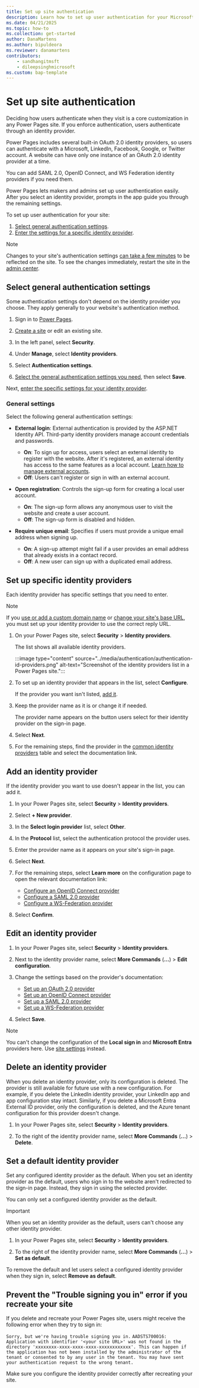 ```yaml
---
title: Set up site authentication
description: Learn how to set up user authentication for your Microsoft Power Pages site and add, set up, and remove identity providers.
ms.date: 04/21/2025
ms.topic: how-to
ms.collection: get-started
author: DanaMartens
ms.author: bipuldeora
ms.reviewer: danamartens
contributors:
    - sandhangitmsft
    - dileepsinghmicrosoft
ms.custom: bap-template
---
```


# Set up site authentication

Deciding how users authenticate when they visit is a core customization in any Power Pages site. If you enforce authentication, users authenticate through an identity provider.

Power Pages includes several built-in OAuth 2.0 identity providers, so users can authenticate with a Microsoft, LinkedIn, Facebook, Google, or Twitter account. A website can have only one instance of an OAuth 2.0 identity provider at a time.

You can add SAML 2.0, OpenID Connect, and WS Federation identity providers if you need them.

Power Pages lets makers and admins set up user authentication easily. After you select an identity provider, prompts in the app guide you through the remaining settings.

To set up user authentication for your site:

1. [Select general authentication settings](#select-general-authentication-settings).
1. [Enter the settings for a specific identity provider](#set-up-specific-identity-providers).

> [!NOTE]
> Changes to your site's authentication settings [can take a few minutes](/power-apps/maker/portals/admin/clear-server-side-cache#caching-changes-for-portals-with-version-926x-or-later) to be reflected on the site. To see the changes immediately, restart the site in the [admin center](../../admin/admin-overview.md).

## Select general authentication settings

Some authentication settings don't depend on the identity provider you choose. They apply generally to your website's authentication method.

1. Sign in to [Power Pages](https://make.powerpages.microsoft.com/).

1. [Create a site](../../getting-started/create-manage.md) or edit an existing site.

1. In the left panel, select **Security**.

1. Under **Manage**, select **Identity providers**.

1. Select **Authentication settings**.

1. [Select the general authentication settings you need](#general-settings), then select **Save**.

Next, [enter the specific settings for your identity provider](#set-up-specific-identity-providers).

### General settings

Select the following general authentication settings:

- **External login**: External authentication is provided by the ASP.NET Identity API. Third-party identity providers manage account credentials and passwords.

  - **On**: To sign up for access, users select an external identity to register with the website. After it's registered, an external identity has access to the same features as a local account. [Learn how to manage external accounts](set-authentication-identity.md#manage-external-accounts).
  - **Off**: Users can't register or sign in with an external account.

- **Open registration**: Controls the sign-up form for creating a local user account.

  - **On**: The sign-up form allows any anonymous user to visit the website and create a user account.
  - **Off**: The sign-up form is disabled and hidden.

- **Require unique email**: Specifies if users must provide a unique email address when signing up.

  - **On**: A sign-up attempt might fail if a user provides an email address that already exists in a contact record.
  - **Off**: A new user can sign up with a duplicated email address.

## Set up specific identity providers

Each identity provider has specific settings that you need to enter.

> [!NOTE]
> If you [use or add a custom domain name](../../admin/add-custom-domain.md) or [change your site's base URL](/power-apps/maker/portals/admin/change-base-url), you must set up your identity provider to use the correct reply URL.

1. On your Power Pages site, select **Security** > **Identity providers**.

    The list shows all available identity providers.

    :::image type="content" source="../media/authentication/authentication-id-providers.png" alt-text="Screenshot of the identity providers list in a Power Pages site.":::

1. To set up an identity provider that appears in the list, select **Configure**.

    If the provider you want isn't listed, [add it](#add-an-identity-provider).

1. Keep the provider name as it is or change it if needed.

    The provider name appears on the button users select for their identity provider on the sign-in page.

1. Select **Next**.

1. For the remaining steps, find the provider in the [common identity providers](index.md#common-identity-providers) table and select the documentation link.

## Add an identity provider

If the identity provider you want to use doesn't appear in the list, you can add it.

1. In your Power Pages site, select **Security** > **Identity providers**.

1. Select **+ New provider**.

1. In the **Select login provider** list, select **Other**.

1. In the **Protocol** list, select the authentication protocol the provider uses.

1. Enter the provider name as it appears on your site's sign-in page.

1. Select **Next**.

1. For the remaining steps, select **Learn more** on the configuration page to open the relevant documentation link:

    - [Configure an OpenID Connect provider](openid-provider.md)
    - [Configure a SAML 2.0 provider](saml2-provider.md)
    - [Configure a WS-Federation provider](ws-federation-provider.md)

1. Select **Confirm**.

## Edit an identity provider

1. In your Power Pages site, select **Security** > **Identity providers**.

1. Next to the identity provider name, select **More Commands** (**&hellip;**) > **Edit configuration**.

1. Change the settings based on the provider's documentation:

    - [Set up an OAuth 2.0 provider](oauth2-provider.md)
    - [Set up an OpenID Connect provider](openid-provider.md)
    - [Set up a SAML 2.0 provider](saml2-provider.md)
    - [Set up a WS-Federation provider](ws-federation-provider.md)

1. Select **Save**.

> [!NOTE]
> You can't change the configuration of the **Local sign in** and **Microsoft Entra** providers here. Use [site settings](../../configure/configure-site-settings.md#site-settings) instead.

## Delete an identity provider

When you delete an identity provider, only its configuration is deleted. The provider is still available for future use with a new configuration. For example, if you delete the LinkedIn identity provider, your LinkedIn app and app configuration stay intact. Similarly, if you delete a Microsoft Entra External ID provider, only the configuration is deleted, and the Azure tenant configuration for this provider doesn't change.

1. In your Power Pages site, select **Security** > **Identity providers**.

1. To the right of the identity provider name, select **More Commands** (**&hellip;**) > **Delete**.

## Set a default identity provider

Set any configured identity provider as the default. When you set an identity provider as the default, users who sign in to the website aren't redirected to the sign-in page. Instead, they sign in using the selected provider.

You can only set a configured identity provider as the default.

> [!IMPORTANT]
> When you set an identity provider as the default, users can't choose any other identity provider.

1. In your Power Pages site, select **Security** > **Identity providers**.

1. To the right of the identity provider name, select **More Commands** (**&hellip;**) > **Set as default**.

To remove the default and let users select a configured identity provider when they sign in, select **Remove as default**.

## Prevent the "Trouble signing you in" error if you recreate your site

If you delete and recreate your Power Pages site, users might receive the following error when they try to sign in:

`Sorry, but we're having trouble signing you in.`
`AADSTS700016: Application with identifier '<your site URL>' was not found in the directory 'xxxxxxxx-xxxx-xxxx-xxxx-xxxxxxxxxxxx'. This can happen if the application has not been installed by the administrator of the tenant or consented to by any user in the tenant. You may have sent your authentication request to the wrong tenant.`

Make sure you configure the identity provider correctly after recreating your site.
